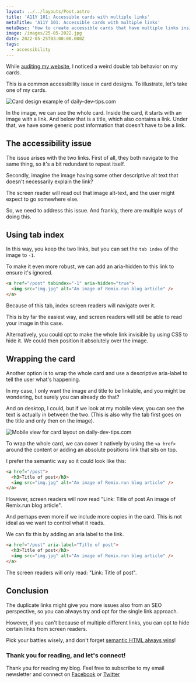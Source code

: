 ```yaml
---
layout: ../../layouts/Post.astro
title: 'A11Y 101: Accessible cards with multiple links'
metaTitle: 'A11Y 101: Accessible cards with multiple links'
metaDesc: 'How to create accessible cards that have multiple links inside of them'
image: /images/25-05-2022.jpg
date: 2022-05-25T03:00:00.000Z
tags:
  - accessibility
---
```


While [auditing my website](https://daily-dev-tips.com/posts/a11y-101-analysing-my-website-issues/), I noticed a weird double tab behavior on my cards.

This is a common accessibility issue in card designs.
To illustrate, let's take one of my cards.

![Card design example of daily-dev-tips.com](https://cdn.hashnode.com/res/hashnode/image/upload/v1652593354278/lq8HEdYt8.png)

In the image, we can see the whole card. Inside the card, it starts with an image with a link.
And below that is a title, which also contains a link.
Under that, we have some generic post information that doesn't have to be a link.

## The accessibility issue

The issue arises with the two links.
First of all, they both navigate to the same thing, so it's a bit redundant to repeat itself.

Secondly, imagine the image having some other descriptive alt text that doesn't necessarily explain the link?

The screen reader will read out that image alt-text, and the user might expect to go somewhere else.

So, we need to address this issue.
And frankly, there are multiple ways of doing this.

## Using tab index

In this way, you keep the two links, but you can set the `tab index` of the image to `-1`.

To make it even more robust, we can add an aria-hidden to this link to ensure it's ignored.

```html
<a href="/post" tabindex="-1" aria-hidden="true">
  <img src="img.jpg" alt="An image of Remix.run blog article" />
</a>
```

Because of this tab, index screen readers will navigate over it.

This is by far the easiest way, and screen readers will still be able to read your image in this case.

Alternatively, you could opt to make the whole link invisible by using CSS to hide it. We could then position it absolutely over the image.

## Wrapping the card

Another option is to wrap the whole card and use a descriptive aria-label to tell the user what's happening.

In my case, I only want the image and title to be linkable, and you might be wondering, but surely you can already do that?

And on desktop, I could, but if we look at my mobile view, you can see the text is actually in between the two.
(This is also why the tab first goes on the title and only then on the image).

![Mobile view for card layout on daily-dev-tips.com](https://cdn.hashnode.com/res/hashnode/image/upload/v1652594188659/9mRnkgPq3.png)

To wrap the whole card, we can cover it natively by using the `<a href>` around the content or adding an absolute positions link that sits on top.

I prefer the semantic way so it could look like this:

```html
<a href="/post">
  <h3>Title of post</h3>
  <img src="img.jpg" alt="An image of Remix.run blog article" />
</a>
```

However, screen readers will now read "Link: Title of post An image of Remix.run blog article".

And perhaps even more if we include more copies in the card.
This is not ideal as we want to control what it reads.

We can fix this by adding an aria label to the link.

```html
<a href="/post" aria-label="Title of post">
  <h3>Title of post</h3>
  <img src="img.jpg" alt="An image of Remix.run blog article" />
</a>
```

The screen readers will only read: "Link: Title of post".

## Conclusion

The duplicate links might give you more issues also from an SEO perspective, so you can always try and opt for the single link approach.

However, if you can't because of multiple different links, you can opt to hide certain links from screen readers.

Pick your battles wisely, and don't forget [semantic HTML always wins](https://daily-dev-tips.com/posts/a11y-101-semantic-html-always-wins/)!

### Thank you for reading, and let's connect!

Thank you for reading my blog. Feel free to subscribe to my email newsletter and connect on [Facebook](https://www.facebook.com/DailyDevTipsBlog) or [Twitter](https://twitter.com/DailyDevTips1)
